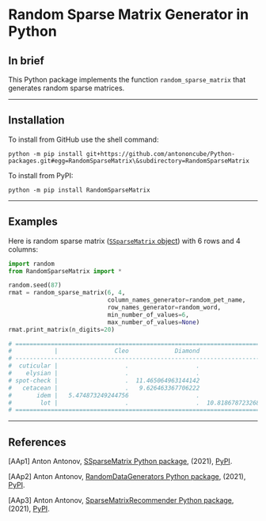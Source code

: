 # Random Sparse Matrix Generator in Python

## In brief

This Python package implements the function `random_sparse_matrix` that generates random sparse matrices.

------

## Installation 

To install from GitHub use the shell command:

```shell
python -m pip install git+https://github.com/antononcube/Python-packages.git#egg=RandomSparseMatrix\&subdirectory=RandomSparseMatrix
```

To install from PyPI:

```shell
python -m pip install RandomSparseMatrix
```

------

## Examples

Here is random sparse matrix 
([`SSparseMatrix` object](https://pypi.org/project/SSparseMatrix)) 
with 6 rows and 4 columns:

```python
import random
from RandomSparseMatrix import *

random.seed(87)
rmat = random_sparse_matrix(6, 4,
                            column_names_generator=random_pet_name,
                            row_names_generator=random_word,
                            min_number_of_values=6,
                            max_number_of_values=None)
rmat.print_matrix(n_digits=20)

# ============================================================================================
#            |                Cleo             Diamond                 Max               Tessa
# --------------------------------------------------------------------------------------------
#  cuticular |                   .                   .                   .  12.886794438387263
#    elysian |                   .                   .                   .  13.891135469455826
# spot-check |                   .  11.465064963144142                   .                   .
#   cetacean |                   .   9.626463367706222                   .                   .
#       idem |   5.474873249244756                   .                   .                   .
#        lot |                   .                   .  10.818678723268317                   .
# ============================================================================================
```

------

## References

[AAp1] Anton Antonov,
[SSparseMatrix Python package](https://pypi.org/project/SSparseMatrix),
(2021),
[PyPI](https://pypi.org).

[AAp2] Anton Antonov,
[RandomDataGenerators Python package](https://pypi.org/project/RandomDataGenerators),
(2021),
[PyPI](https://pypi.org).

[AAp3] Anton Antonov,
[SparseMatrixRecommender Python package](https://pypi.org/project/SparseMatrixRecommender),
(2021),
[PyPI](https://pypi.org).


